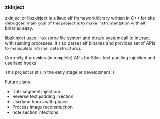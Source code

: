 ### zkinject

zkinject or libzkinject is a linux elf framework/library written in C++ for zkz debugger. main goal of this project is to make instrumentation with elf binaries eazy.

libzkinject uses linux /proc file system and ptrace system call to interact with running processes. it also parses elf binaries and provides set of APIs to manipulate internal data structures.

Currently it provides (incomplete) APIs for Silvio text padding injection and userland hooks

This project is still in the early stage of development :)

Future plans
- Data segment injections
- Reverse text padding injection
- Userland hooks with ptrace
- Process image reconstruction
- note section infections
